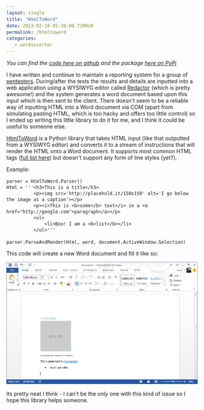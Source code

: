 ```yaml
---
layout: single
title: "HtmlToWord"
date: 2013-02-18 05:38:08.720020
permalink: /htmltoword
categories:
   - wordinserter
---
```


*You can find the [code here on github](https://github.com/orf/HtmlToWord) and the package [here on PyPi](https://pypi.python.org/pypi/HtmlToWord)*

I have written and continue to maintain a reporting system for a group of [pentesters](http://en.wikipedia.org/wiki/Penetration_test). During/after the tests the results and details are inputted into a web application using a WYSIWYG editor called [Redactor](http://redactorjs.com/) (which is pretty awesome!) and the system generates a word document based upon this input which is then sent to the client. There doesn't seem to be a reliable way of inputting HTML into a Word document via COM (apart from simulating pasting HTML, which is too hacky and offers too little control) so I ended up writing this little library to do it for me, and I think it could be useful to someone else.

[HtmlToWord](https://github.com/orf/HtmlToWord) is a Python library that takes HTML input (like that outputted from a WYSIWYG editor) and converts it to a stream of instructions that will render the HTML onto a Word document. It supports most common HTML tags ([full list here](https://github.com/orf/HtmlToWord#supported-tags-and-extentions)) but doesn't support any form of line styles (yet?).

Example:

    parser = HtmlToWord.Parser()
    Html = '''<h3>This is a title</h3>
              <p><img src='http://placehold.it/150x150' alt='I go below the image as a caption'></p>
              <p><i>This is <b>some</b> text</i> in a <a href="http://google.com">paragraph</a></p>
              <ul>
                  <li>Boo! I am a <b>list</b></li>
              </ul>'''

    parser.ParseAndRender(Html, word, document.ActiveWindow.Selection)

This code will create a new Word document and fill it like so:

![](./PJcHQJG.png)

Its pretty neat I think - I can't be the *only* one with this kind of issue so I hope this library helps someone.
    